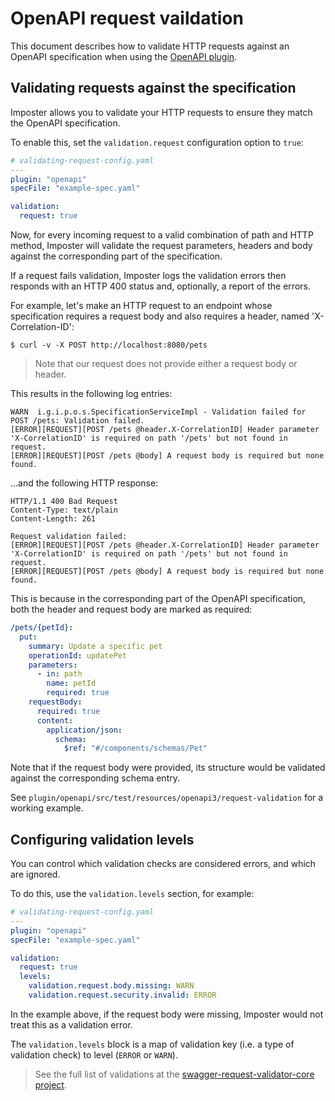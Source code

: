 # OpenAPI request vaildation

This document describes how to validate HTTP requests against an OpenAPI specification when using the [OpenAPI plugin](./openapi_plugin.md).

## Validating requests against the specification

Imposter allows you to validate your HTTP requests to ensure they match the OpenAPI specification.

To enable this, set the `validation.request` configuration option to `true`:

```yaml
# validating-request-config.yaml
---
plugin: "openapi"
specFile: "example-spec.yaml"

validation:
  request: true
```

Now, for every incoming request to a valid combination of path and HTTP method, Imposter will validate the request parameters, headers and body against the corresponding part of the specification.

If a request fails validation, Imposter logs the validation errors then responds with an HTTP 400 status and, optionally, a report of the errors.

For example, let's make an HTTP request to an endpoint whose specification requires a request body and also requires a header, named 'X-Correlation-ID':

```shell
$ curl -v -X POST http://localhost:8080/pets
```

> Note that our request does not provide either a request body or header.

This results in the following log entries:

```
WARN  i.g.i.p.o.s.SpecificationServiceImpl - Validation failed for POST /pets: Validation failed.
[ERROR][REQUEST][POST /pets @header.X-CorrelationID] Header parameter 'X-CorrelationID' is required on path '/pets' but not found in request.
[ERROR][REQUEST][POST /pets @body] A request body is required but none found.
```

...and the following HTTP response:

```shell
HTTP/1.1 400 Bad Request
Content-Type: text/plain
Content-Length: 261

Request validation failed:
[ERROR][REQUEST][POST /pets @header.X-CorrelationID] Header parameter 'X-CorrelationID' is required on path '/pets' but not found in request.
[ERROR][REQUEST][POST /pets @body] A request body is required but none found.
```

This is because in the corresponding part of the OpenAPI specification, both the header and request body are marked as required:

```yaml
/pets/{petId}:
  put:
    summary: Update a specific pet
    operationId: updatePet
    parameters:
      - in: path
        name: petId
        required: true
    requestBody:
      required: true
      content:
        application/json:
          schema:
            $ref: "#/components/schemas/Pet" 
```

Note that if the request body were provided, its structure would be validated against the corresponding schema entry.

See `plugin/openapi/src/test/resources/openapi3/request-validation` for a working example.

## Configuring validation levels

You can control which validation checks are considered errors, and which are ignored.

To do this, use the `validation.levels` section, for example:

```yaml
# validating-request-config.yaml
---
plugin: "openapi"
specFile: "example-spec.yaml"

validation:
  request: true
  levels:
    validation.request.body.missing: WARN
    validation.request.security.invalid: ERROR
```

In the example above, if the request body were missing, Imposter would not treat this as a validation error.

The `validation.levels` block is a map of validation key (i.e. a type of validation check) to level (`ERROR` or `WARN`).

> See the full list of validations at the [swagger-request-validator-core project](https://bitbucket.org/atlassian/swagger-request-validator/src/master/swagger-request-validator-core/src/main/resources/swagger/validation/messages.properties).
